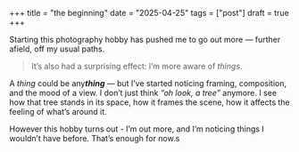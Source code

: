 +++
title = "the beginning"
date = "2025-04-25"
tags = ["post"]
draft = true
+++

Starting this photography hobby has pushed me to go out more — further afield, off my usual paths.

>It’s also had a surprising effect: I’m more aware of *things*.

A *thing* could be any***thing*** — but I’ve started noticing framing, composition, and the mood of a view. I don’t just think *“oh look, a tree”* anymore. I see how that tree stands in its space, how it frames the scene, how it affects the feeling of what’s around it.


However this hobby turns out - I’m out more, and I’m noticing things I wouldn’t have before. That’s enough for now.s